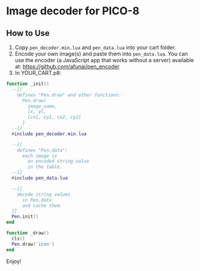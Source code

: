 # Image decoder for PICO-8

## How to Use

1. Copy `pen_decoder.min.lua` and `pen_data.lua` into your cart folder.
2. Encode your own image(s) and paste them into `pen_data.lua`. You can use the encoder (a JavaScript app that works without a server) available at:  <https://github.com/afunai/pen_encoder>
3. In YOUR_CART.p8:

```lua
function _init()
  --[[
    defines "Pen.draw" and other functions:
      Pen.draw(
        image_name,
        [x, y],
        [cx1, cy1, cx2, cy2]
      }
  --]]
  #include pen_decoder.min.lua

  --[[
    defines "Pen.data":
      each image is
        an encoded string value
        in the table.
  --]]
  #include pen_data.lua

  --[[
    decode string values
      in Pen.data
      and cache them.
  ]]
  Pen.init()
end

function _draw()
  cls()
  Pen.draw('icon')
end

```

Enjoy!

